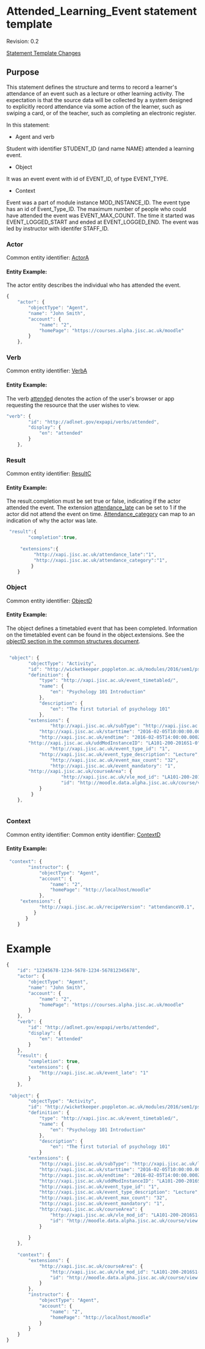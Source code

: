 
# Attended_Learning_Event statement template
Revision: 0.2

[Statement Template Changes](/version_changes.md#attendance)

## Purpose
This statement defines the structure and terms to record a learner's attendance of an event such as a lecture or other learning activity. The expectation is that the source data will be collected by a system designed to explicitly record attendance via some action of the learner, such as swiping a card, or of the teacher, such as completing an electronic register.

In this statement:

- Agent and verb

Student with identifier STUDENT_ID (and name NAME) attended a learning event.

- Object

It was an event event with id of EVENT_ID, of type EVENT_TYPE.

- Context

Event was a part of module instance MOD_INSTANCE_ID. The event type has an id of Event_Type_ID. The maximum number of people who could have attended the event was EVENT_MAX_COUNT. The time it started was EVENT_LOGGED_START and ended at EVENT_LOGGED_END. The event was led by instructor with identifer STAFF_ID.
			
			

### Actor

Common entity identifier: [ActorA](/common_structures.md#actora)

#### Entity Example:
The actor entity describes the individual who has attended the event.

``` Javascript
{
    "actor": {
        "objectType": "Agent",
        "name": "John Smith",
        "account": {
            "name": "2",
            "homePage": "https://courses.alpha.jisc.ac.uk/moodle"
        }
    },
```

### Verb

Common entity identifier: [VerbA](/common_structures.md#verba)

#### Entity Example:

The verb [attended](/vocabulary.md#attended) denotes the action of the user's browser or app requesting the resource that the user wishes to view.

``` javascript
"verb": {
        "id": "http://adlnet.gov/expapi/verbs/attended",
        "display": {
            "en": "attended"
        }
    },
```

### Result
Common entity identifier: [ResultC](/common_structures.md#resultc)

#### Entity Example:
The result.completion must be set true or false, indicating if the actor attended the event. The extension [attendance_late](/vocabulary.md#attendance-late) can be set to 1 if the actor did not attend the event on time. [Attendance_category](/vocabulary.md#attendance-category) can map to an indication of why the actor was late.


``` javascript
 "result":{
        "completion":true,
		
	 "extensions":{
		  "http://xapi.jisc.ac.uk/attendance_late":"1",
		  "http://xapi.jisc.ac.uk/attendance_category":"1",
		 }
    }
```

### Object
Common entity identifier: [ObjectD](/common_structures.md#objectd)

#### Entity Example:
The object defines a timetabled event that has been completed. Information on the timetabled event can be found in the object.extensions. See the [objectD section in the common structures document](/common_structures.md#objectd).

``` javascript

 "object": {
        "objectType": "Activity",
        "id": "http://wicketkeeper.poppleton.ac.uk/modules/2016/sem1/psy101/qlecture1",
        "definition": {
            "type": "http://xapi.jisc.ac.uk/event_timetabled/",
            "name": {
                "en": "Psychology 101 Introduction"
            },
            "description": {
                "en": "The first tutorial of psychology 101"
            },
	    "extensions": {
            	"http://xapi.jisc.ac.uk/subType": "http://xapi.jisc.ac.uk/lecture"
	    	"http://xapi.jisc.ac.uk/starttime": "2016-02-05T10:00:00.000Z",
          	"http://xapi.jisc.ac.uk/endtime": "2016-02-05T14:00:00.000Z",
	   	"http://xapi.jisc.ac.uk/uddModInstanceID": "LA101-200-2016S1-0",
            	"http://xapi.jisc.ac.uk/event_type_id": "1",
	    	"http://xapi.jisc.ac.uk/event_type_description": "Lecture", 
            	"http://xapi.jisc.ac.uk/event_max_count": "32",
            	"http://xapi.jisc.ac.uk/event_mandatory": "1",
		"http://xapi.jisc.ac.uk/courseArea": {
                	"http://xapi.jisc.ac.uk/vle_mod_id": "LA101-200-2016S1-0",
                	"id": "http://moodle.data.alpha.jisc.ac.uk/course/view.php?id=4"
            }
       	 }
    },
		
```

### Context
Common entity identifier: Common entity identifier: [ContextD](/common_structures.md#contextd)


#### Entity Example:




``` javascript
 "context": {
        "instructor": {
            "objectType": "Agent",
            "account": {
                "name": "2",
                "homePage": "http://localhost/moodle"
            },
	 "extensions": {
            "http://xapi.jisc.ac.uk/recipeVersion": "attendanceV0.1",
          }
       }
    }
```


# Example
``` javascript
{
    "id": "12345678-1234-5678-1234-567812345678",
    "actor": {
        "objectType": "Agent",
        "name": "John Smith",
        "account": {
            "name": "2",
            "homePage": "https://courses.alpha.jisc.ac.uk/moodle"
        }
    },
    "verb": {
        "id": "http://adlnet.gov/expapi/verbs/attended",
        "display": {
            "en": "attended"
        }
    },
    "result": {
        "completion": true,
        "extensions": {
            "http://xapi.jisc.ac.uk/event_late": "1"
        }
    },
	
 "object": {
        "objectType": "Activity",
        "id": "http://wicketkeeper.poppleton.ac.uk/modules/2016/sem1/psy101/qlecture1",
        "definition": {
            "type": "http://xapi.jisc.ac.uk/event_timetabled/",
            "name": {
                "en": "Psychology 101 Introduction"
            },
            "description": {
                "en": "The first tutorial of psychology 101"
            }
		"extensions": {
            "http://xapi.jisc.ac.uk/subType": "http://xapi.jisc.ac.uk/lecture"
			"http://xapi.jisc.ac.uk/starttime": "2016-02-05T10:00:00.000Z",
            "http://xapi.jisc.ac.uk/endtime": "2016-02-05T14:00:00.000Z",
			"http://xapi.jisc.ac.uk/uddModInstanceID": "LA101-200-2016S1-0",
            "http://xapi.jisc.ac.uk/event_type_id": "1",
			"http://xapi.jisc.ac.uk/event_type_description": "Lecture", 
            "http://xapi.jisc.ac.uk/event_max_count": "32",
            "http://xapi.jisc.ac.uk/event_mandatory": "1",
			"http://xapi.jisc.ac.uk/courseArea": {
                "http://xapi.jisc.ac.uk/vle_mod_id": "LA101-200-2016S1-0",
                "id": "http://moodle.data.alpha.jisc.ac.uk/course/view.php?id=4"
            }
            
        }
    },
		
    "context": {
        "extensions": {
            "http://xapi.jisc.ac.uk/courseArea": {
                "http://xapi.jisc.ac.uk/vle_mod_id": "LA101-200-2016S1-0",
                "id": "http://moodle.data.alpha.jisc.ac.uk/course/view.php?id=4"
            }
        },
        "instructor": {
            "objectType": "Agent",
            "account": {
                "name": "2",
                "homePage": "http://localhost/moodle"
            }
        }
    }
}

```

